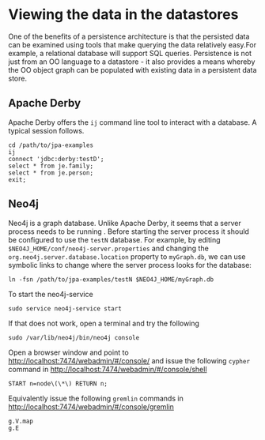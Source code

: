 # Viewing the data in the datastores #

One of the benefits of a persistence architecture is that the persisted data can be examined using tools that make querying the data relatively easy.For example, a relational database will support SQL queries. Persistence is not just from an OO language to a datastore - it also provides a means whereby the OO object graph can be populated with existing data in a persistent data store.

## Apache Derby

Apache Derby offers the `ij` command line tool to interact with a database.  A typical session follows.

	cd /path/to/jpa-examples
	ij
	connect 'jdbc:derby:testD';
	select * from je.family;
	select * from je.person;
	exit;

## Neo4j

Neo4j is a graph database. Unlike Apache Derby, it seems that a server process needs to be running . Before starting the server process it should be configured to use the `testN` database. For example, by editing `$NEO4J_HOME/conf/neo4j-server.properties` and changing the `org.neo4j.server.database.location` property to `myGraph.db`, we can use symbolic links to change where the server process looks for the database:

	ln -fsn /path/to/jpa-examples/testN $NEO4J_HOME/myGraph.db

To start the neo4j-service

	sudo service neo4j-service start

If that does not work, open a terminal and try the following

	sudo /var/lib/neo4j/bin/neo4j console

Open a browser window and point to <http://localhost:7474/webadmin/#/console/> and issue the following `cypher` command in <http://localhost:7474/webadmin/#/console/shell>

	START n=node\(\*\) RETURN n;

Equivalently issue the following `gremlin` commands in <http://localhost:7474/webadmin/#/console/gremlin>

	g.V.map
	g.E


